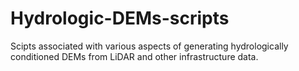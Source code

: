 # Hydrologic-DEMs-scripts
Scipts associated with various aspects of generating hydrologically conditioned DEMs from LiDAR and other infrastructure data.
